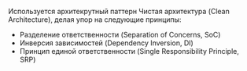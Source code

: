 Используется архитекрутный паттерн Чистая архитектура (Clean Architecture), делая упор на следующие принципы:

- Разделение ответственности (Separation of Concerns, SoC)
- Инверсия зависимостей (Dependency Inversion, DI)
- Принцип единой ответственности (Single Responsibility Principle, SRP)
